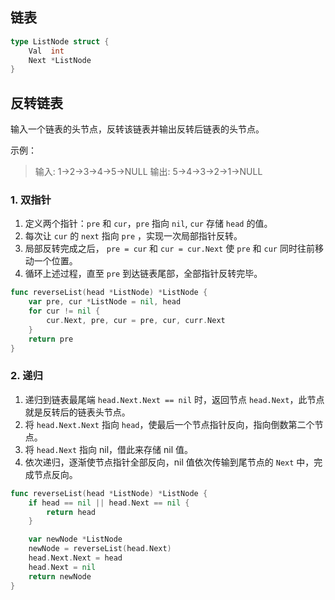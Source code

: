 ## 链表

```go
type ListNode struct {
	Val  int
	Next *ListNode
}
```

## 反转链表

输入一个链表的头节点，反转该链表并输出反转后链表的头节点。

示例：

> 输入: 1->2->3->4->5->NULL
> 输出: 5->4->3->2->1->NULL

### 1. 双指针

1. 定义两个指针：`pre` 和 `cur`，`pre` 指向 `nil`, `cur` 存储 `head` 的值。
2. 每次让 `cur` 的 `next` 指向 `pre` ，实现一次局部指针反转。
3. 局部反转完成之后， `pre = cur` 和 `cur = cur.Next` 使 `pre` 和 `cur` 同时往前移动一个位置。
4. 循环上述过程，直至 `pre` 到达链表尾部，全部指针反转完毕。

```go
func reverseList(head *ListNode) *ListNode {
	var pre, cur *ListNode = nil, head
	for cur != nil {
		cur.Next, pre, cur = pre, cur, curr.Next
	}
	return pre
}
```

### 2. 递归

1. 递归到链表最尾端 `head.Next.Next == nil` 时，返回节点 `head.Next`，此节点就是反转后的链表头节点。
2. 将 `head.Next.Next` 指向 `head`，使最后一个节点指针反向，指向倒数第二个节点。
3. 将 `head.Next` 指向 nil，借此来存储 nil 值。
4. 依次递归，逐渐使节点指针全部反向，nil 值依次传输到尾节点的 `Next` 中，完成节点反向。

```go
func reverseList(head *ListNode) *ListNode {
    if head == nil || head.Next == nil {
        return head
    }

    var newNode *ListNode
    newNode = reverseList(head.Next)
    head.Next.Next = head
    head.Next = nil
    return newNode
}
```

